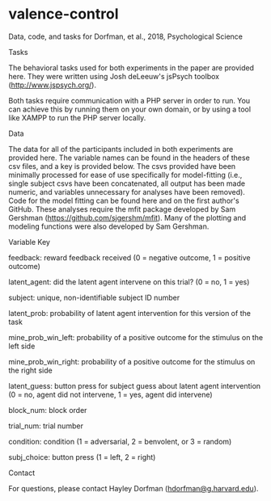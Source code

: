 # valence-control
Data, code, and tasks for Dorfman, et al., 2018, Psychological Science

Tasks

The behavioral tasks used for both experiments in the paper are provided here. They were written using Josh deLeeuw's jsPsych toolbox (http://www.jspsych.org/).

Both tasks require communication with a PHP server in order to run. You can achieve this by running them on your own domain, or by using a tool like XAMPP to run the PHP server locally.

Data

The data for all of the participants included in both experiments are provided here. The variable names can be found in the headers of these csv files, and a key is provided below. The csvs provided have been minimally processed for ease of use specifically for model-fitting (i.e., single subject csvs have been concatenated, all output has been made numeric, and variables unnecessary for analyses have been removed).
Code for the model fitting can be found here and on the first author's GitHub. These analyses require the mfit package developed by Sam Gershman (https://github.com/sjgershm/mfit). Many of the plotting and modeling functions were also developed by Sam Gershman.

Variable Key

feedback: reward feedback received (0 = negative outcome, 1 = positive outcome)

latent_agent: did the latent agent intervene on this trial? (0 = no, 1 = yes)

subject: unique, non-identifiable subject ID number

latent_prob: probability of latent agent intervention for this version of the task

mine_prob_win_left: probability of a positive outcome for the stimulus on the left side

mine_prob_win_right: probability of a positive outcome for the stimulus on the right side

latent_guess: button press for subject guess about latent agent intervention (0 = no, agent did not intervene, 1 = yes, agent did intervene)

block_num: block order

trial_num: trial number

condition: condition (1 = adversarial, 2 = benvolent, or 3 = random)

subj_choice: button press (1 = left, 2 = right)

Contact

For questions, please contact Hayley Dorfman (hdorfman@g.harvard.edu).



